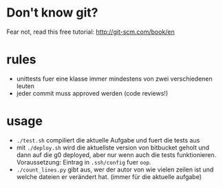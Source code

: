 # Don't know git?
Fear not, read this free tutorial: http://git-scm.com/book/en

# rules
- unittests fuer eine klasse immer mindestens von zwei verschiedenen leuten
- jeder commit muss approved werden (code reviews!)

# usage

 - `./test.sh` compiliert die aktuelle Aufgabe und fuert die tests aus
 - mit `./deploy.sh` wird die aktuellste version von bitbucket geholt und dann auf die g0 deployed, aber nur wenn auch die tests funktionieren. Voraussetzung: Eintrag in `.ssh/config` fuer `oop`.
 - `./count_lines.py` gibt aus, wer der autor von wie vielen zeilen ist und welche dateien er verändert hat. (immer für die aktuelle aufgabe)